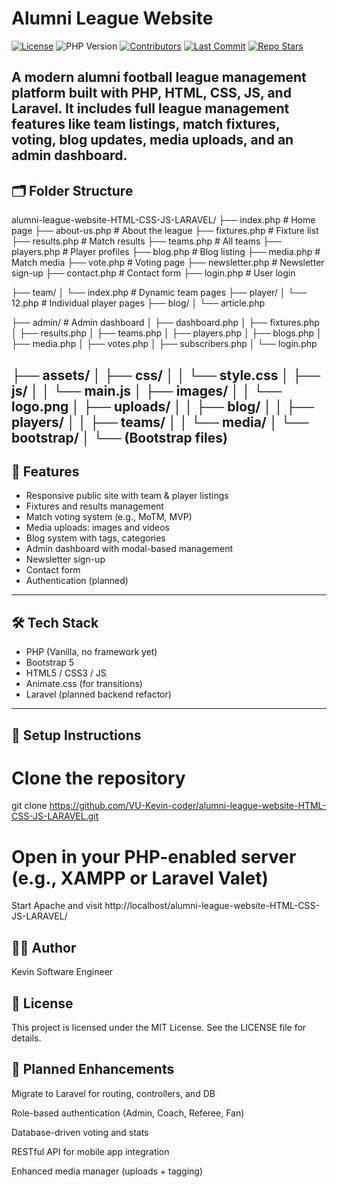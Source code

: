# Alumni League Website

[![License](https://img.shields.io/badge/license-MIT-green.svg)](LICENSE)
![PHP Version](https://img.shields.io/badge/php-8.1%2B-blue)
[![Contributors](https://img.shields.io/github/contributors/VU-Kevin-coder/alumni-league-website-HTML-CSS-JS-LARAVEL)](https://github.com/VU-Kevin-coder/alumni-league-website-HTML-CSS-JS-LARAVEL/graphs/contributors)
[![Last Commit](https://img.shields.io/github/last-commit/VU-Kevin-coder/alumni-league-website-HTML-CSS-JS-LARAVEL)](https://github.com/VU-Kevin-coder/alumni-league-website-HTML-CSS-JS-LARAVEL/commits)
[![Repo Stars](https://img.shields.io/github/stars/VU-Kevin-coder/alumni-league-website-HTML-CSS-JS-LARAVEL?style=social)](https://github.com/VU-Kevin-coder/alumni-league-website-HTML-CSS-JS-LARAVEL/stargazers)

A modern alumni football league management platform built with PHP, HTML, CSS, JS, and Laravel. It includes full league management features like team listings, match fixtures, voting, blog updates, media uploads, and an admin dashboard.
---

## 🗂️ Folder Structure

alumni-league-website-HTML-CSS-JS-LARAVEL/
├── index.php # Home page
├── about-us.php # About the league
├── fixtures.php # Fixture list
├── results.php # Match results
├── teams.php # All teams
├── players.php # Player profiles
├── blog.php # Blog listing
├── media.php # Match media
├── vote.php # Voting page
├── newsletter.php # Newsletter sign-up
├── contact.php # Contact form
├── login.php # User login

├── team/
│ └── index.php # Dynamic team pages
├── player/
│ └── 12.php # Individual player pages
├── blog/
│ └── article.php

├── admin/ # Admin dashboard
│ ├── dashboard.php
│ ├── fixtures.php
│ ├── results.php
│ ├── teams.php
│ ├── players.php
│ ├── blogs.php
│ ├── media.php
│ ├── votes.php
│ ├── subscribers.php
│ └── login.php

├── assets/
│ ├── css/
│ │ └── style.css
│ ├── js/
│ │ └── main.js
│ ├── images/
│ │ └── logo.png
│ ├── uploads/
│ │ ├── blog/
│ │ ├── players/
│ │ ├── teams/
│ │ └── media/
│ └── bootstrap/
│ └── (Bootstrap files)
---

## 🚀 Features

- Responsive public site with team & player listings
- Fixtures and results management
- Match voting system (e.g., MoTM, MVP)
- Media uploads: images and videos
- Blog system with tags, categories
- Admin dashboard with modal-based management
- Newsletter sign-up
- Contact form
- Authentication (planned)

---

## 🛠️ Tech Stack

- PHP (Vanilla, no framework yet)
- Bootstrap 5
- HTML5 / CSS3 / JS
- Animate.css (for transitions)
- Laravel (planned backend refactor)

---

## 🚧 Setup Instructions

# Clone the repository
git clone https://github.com/VU-Kevin-coder/alumni-league-website-HTML-CSS-JS-LARAVEL.git

# Open in your PHP-enabled server (e.g., XAMPP or Laravel Valet)
Start Apache and visit http://localhost/alumni-league-website-HTML-CSS-JS-LARAVEL/

## 👨‍💻 Author
Kevin
Software Engineer

## 📄 License
This project is licensed under the MIT License. See the LICENSE file for details.

## 🔮 Planned Enhancements
Migrate to Laravel for routing, controllers, and DB

Role-based authentication (Admin, Coach, Referee, Fan)

Database-driven voting and stats

RESTful API for mobile app integration

Enhanced media manager (uploads + tagging)
